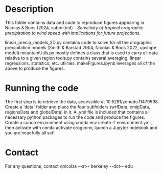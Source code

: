 # Description
This folder contains data and code to reproduce figures appearing in Nicolas & Boos (2024, submitted) - *Sensitivity of tropical orographic precipitation to wind speed with implications for future projections*. 

linear_precip_models_2D.py contains code to solve for all the orographic precipitation models (Smith & Barstad 2004, Nicolas & Boos 2022, upslope model)
mountainUtils.py mostly defines a class that is used to carry all data relative to a given region
tools.py contains several averaging, linear regressions, statistics, etc. utilities.
makeFigures.ipynb leverages all of the above to produce the figures.

# Running the code
The first step is to retrieve the data, accessible at 10.5281/zenodo.11479598. Create a 'data' folder and place the four subfolders (wrfData, cmipData, regionsData and globalData) in it.
A .yml file is included that contains all necessary python packages to run the code and produce the figures. Create a conda environment using conda env create -f environment.yml, then activate with conda activate orogconv, launch a Jupyter notebook and you are hopefully all set!

# Contact
For any questions, contact qnicolas --at-- berkeley --dot-- edu
